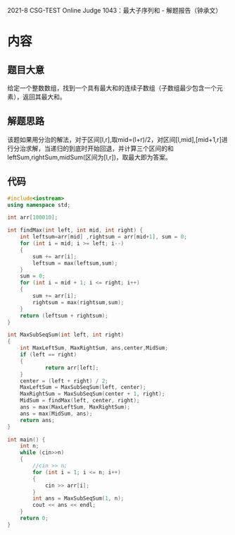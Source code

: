 2021-8 CSG-TEST Online Judge 1043：最大子序列和 - 解题报告（钟承文）
# 内容 #
## 题目大意 ##
给定一个整数数组，找到一个具有最大和的连续子数组（子数组最少包含一个元素），返回其最大和。
## 解题思路 ##
该题如果用分治的解法，对于区间[l,r],取mid=(l+r)/2，对区间[l,mid],[mid+1,r]进行分治求解，当递归的到底时开始回退，并计算三个区间的和leftSum,rightSum,midSum(区间为[l,r])，取最大即为答案。

## 代码 ##
```C++
#include<iostream>
using namespace std;

int arr[100010];

int findMax(int left, int mid, int right) {
    int leftsum=arr[mid] ,rightsum = arr[mid+1], sum = 0;
    for (int i = mid; i >= left; i--)
    {
        sum += arr[i];
        leftsum = max(leftsum,sum);
    }
    sum = 0;
    for (int i = mid + 1; i <= right; i++)
    {
        sum += arr[i];
        rightsum = max(rightsum,sum);
    }
    return (leftsum + rightsum);
}

int MaxSubSeqSum(int left, int right)
{
    int MaxLeftSum, MaxRightSum, ans,center,MidSum;
    if (left == right)
    {    
            return arr[left];
    }
    center = (left + right) / 2;
    MaxLeftSum = MaxSubSeqSum(left, center);
    MaxRightSum = MaxSubSeqSum(center + 1, right);
    MidSum = findMax(left, center, right);
    ans = max(MaxLeftSum, MaxRightSum);
    ans = max(MidSum, ans);
    return ans;
}

int main() {
    int n;
    while (cin>>n)
    {
        //cin >> n;
        for (int i = 1; i <= n; i++)
        {
            cin >> arr[i];
        }
        int ans = MaxSubSeqSum(1, n);
        cout << ans << endl;
    }
    return 0;
}
```





